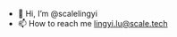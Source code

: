 - 👋 Hi, I’m @scalelingyi
- 📫 How to reach me  lingyi.lu@scale.tech

<!---
scalelingyi/scalelingyi is a ✨ special ✨ repository because its `README.md` (this file) appears on your GitHub profile.
You can click the Preview link to take a look at your changes.
--->
